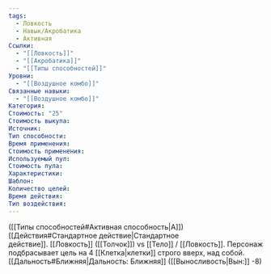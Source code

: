 ```yaml
---
tags:
  - Ловкость
  - Навык/Акробатика
  - Активная
Ссылки:
  - "[[Ловкость]]"
  - "[[Акробатика]]"
  - "[[Типы способностей]]"
Уровни:
  - "[[Воздушное комбо]]"
Связанные навыки:
  - "[[Воздушное комбо]]"
Категория: 
Стоимость: "25"
Стоимость выкупа:
Источник:
Тип способности:
Время применения:
Стоимость применения:
Используемый пул:
Стоимость пула:
Характеристики:
Шаблон:
Количество целей:
Время действия:
Тип воздействия:
---
```

([[Типы способностей#Активная способность|А]]) [[Действия#Стандартное действие|Стандартное действие]]. [[Ловкость]] ([[Толчок]]) vs [[Тело]] / [[Ловкость]]. Персонаж подбрасывает цель на 4 [[Клетка|клетки]] строго вверх, над собой. [[Дальность#Ближняя|Дальность: Ближняя]] ([[Выносливость|Вын:]] -8)